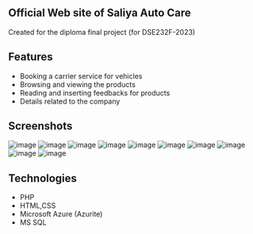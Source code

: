 ## Official Web site of Saliya Auto Care
 Created for the diploma final project (for DSE232F-2023)

## Features

- Booking a carrier service for vehicles
- Browsing and viewing the products
- Reading and inserting feedbacks for products
- Details related to the company
## Screenshots
![image](https://github.com/user-attachments/assets/16e33faf-689c-4742-80c1-f55e9b85ef0e)
![image](https://github.com/user-attachments/assets/eb61131c-35c7-49b1-963b-c979b932d076)
![image](https://github.com/user-attachments/assets/444a04eb-d802-45eb-90cb-37cb2f1c4393)
![image](https://github.com/user-attachments/assets/9a3456ee-2a54-48bf-ad57-0fb09de0b5f1)
![image](https://github.com/user-attachments/assets/028de16d-3884-446b-8860-9e65a15a38ee)
![image](https://github.com/user-attachments/assets/fde2cf01-c17f-46f7-b699-d63cd3bd3c58)
![image](https://github.com/user-attachments/assets/c1d1eecb-b305-42b5-acb5-3af826cfc2b4)
![image](https://github.com/user-attachments/assets/07c539ef-966f-4ad2-9101-4a0b77924d87)
![image](https://github.com/user-attachments/assets/de0f3156-b318-49d0-979b-917f6729cd26)
![image](https://github.com/user-attachments/assets/e78cfcbb-1a16-47fa-84ef-6891f503d96d)

## Technologies

- PHP
- HTML,CSS
- Microsoft Azure (Azurite)
- MS SQL

